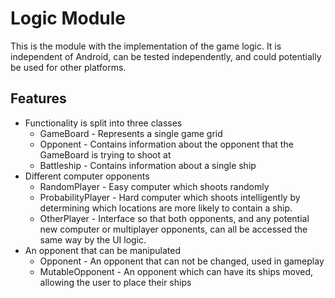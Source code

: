 # Logic Module

This is the module with the implementation of the game logic. It is independent of Android, can be tested
independently, and could potentially be used for other platforms.

## Features

- Functionality is split into three classes
  - GameBoard - Represents a single game grid
  - Opponent - Contains information about the opponent that the GameBoard is trying to shoot at
  - Battleship - Contains information about a single ship
- Different computer opponents
  - RandomPlayer - Easy computer which shoots randomly
  - ProbabilityPlayer - Hard computer which shoots intelligently by determining which locations are more likely to contain a ship.
  - OtherPlayer - Interface so that both opponents, and any potential new computer or multiplayer opponents, can all be accessed the same way by the UI logic.
- An opponent that can be manipulated
  - Opponent - An opponent that can not be changed, used in gameplay
  - MutableOpponent - An opponent which can have its ships moved, allowing the user to place their ships